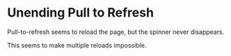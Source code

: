 # Unending Pull to Refresh

Pull-to-refresh seems to reload the page, but the spinner never disappears.

This seems to make multiple reloads impossible.